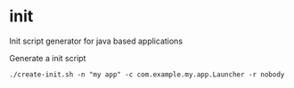 init
====

Init script generator for java based applications

Generate a init script

```
./create-init.sh -n "my app" -c com.example.my.app.Launcher -r nobody
```

